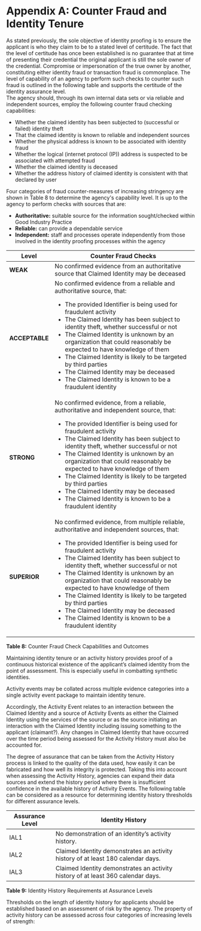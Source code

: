 # Appendix A: Counter Fraud and Identity Tenure

As stated previously, the sole objective of identity proofing is to ensure the applicant is who they claim to be to a stated level of certitude.  The fact that the level of certitude has once been established is no guarantee that at time of presenting their credential the original applicant is still the sole owner of the credential.  Compromise or impersonation of the true owner by another, constituting either identity fraud or transaction fraud is commonplace.  The level of capability of an agency to perform such checks to counter such fraud is outlined in the following table and supports the certitude of the identity assurance level.   
The agency should, through its own internal data sets or via reliable and independent sources, employ the following counter fraud checking capabilities:

-	Whether the claimed identity has been subjected to (successful or failed) identity theft
-	That the claimed identity is known to reliable and independent sources
-	Whether the physical address is known to be associated with identity fraud 
-	Whether the logical (internet protocol (IP)) address is suspected to be associated with attempted fraud
-	Whether the claimed identity is deceased
-	Whether the address history of claimed identity is consistent with that declared by user

Four categories of fraud counter-measures of increasing stringency are shown in Table 8 to determine the agency's capability level. It is up to the agency to perform checks with sources that are:

- **Authoritative:** suitable source for the information sought/checked within Good Industry Practice
- **Reliable:** can provide a dependable service
- **Independent:** staff and processes operate independently from those involved in the identity proofing processes within the agency


| **Level** | **Counter Fraud Checks** |
| --- | --- |
| **WEAK** | No confirmed evidence from an authoritative source that Claimed Identity may be deceased |
| **ACCEPTABLE** | No confirmed evidence from a reliable and authoritative source, that:<br/><ul><li>The provided Identifier is being used for fraudulent activity</li><li>The Claimed Identity has been subject to identity theft, whether successful or not</li><li>The Claimed Identity is unknown by an organization that could reasonably be expected to have knowledge of them</li><li>The Claimed Identity is likely to be targeted by third parties</li><li>The Claimed Identity may be deceased</li><li>The Claimed Identity is known to be a fraudulent identity</li></ul> |
| **STRONG** | No confirmed evidence, from a reliable, authoritative and independent source, that:<br/><ul><li>The provided Identifier is being used for fraudulent activity</li><li>The Claimed Identity has been subject to identity theft, whether successful or not</li><li>The Claimed Identity is unknown by an organization that could reasonably be expected to have knowledge of them</li><li>The Claimed Identity is likely to be targeted by third parties</li><li>The Claimed Identity may be deceased</li><li>The Claimed Identity is known to be a fraudulent identity</li></ul> |
| **SUPERIOR** | No confirmed evidence, from multiple reliable, authoritative and independent sources, that:<br/><ul><li>The provided Identifier is being used for fraudulent activity</li><li>The Claimed Identity has been subject to identity theft, whether successful or not</li><li>The Claimed Identity is unknown by an organization that could reasonably be expected to have knowledge of them</li><li>The Claimed Identity is likely to be targeted by third parties</li><li>The Claimed Identity may be deceased</li><li>The Claimed Identity is known to be a fraudulent identity</li></ul> |

**Table 8:** Counter Fraud Check Capabilities and Outcomes

Maintaining identity tenure or an activity history provides proof of a continuous historical existence of the applicant’s claimed identity from the point of assessment. This is especially useful in combatting synthetic identities.

Activity events may be collated across multiple evidence categories into a single activity event package to maintain identity tenure.

Accordingly, the Activity Event relates to an interaction between the Claimed Identity and a source of Activity Events as either the Claimed Identity using the services of the source or as the source initiating an interaction with the Claimed Identity including issuing something to the applicant (claimant?). Any changes in Claimed Identity that have occurred over the time period being assessed for the Activity History must also be accounted for.

The degree of assurance that can be taken from the Activity History process is linked to the quality of the data used, how easily it can be fabricated and how well its integrity is protected. Taking this into account when assessing the Activity History, agencies can expand their data sources and extend the history period where there is insufficient confidence in the available history of Activity Events. The following table can be considered as a resource for determining identity history thresholds for different assurance levels.

| **Assurance Level** | **Identity History** |
| --- | --- |
| IAL1 | No demonstration of an identity’s activity history. |
| IAL2 | Claimed Identity demonstrates an activity history of at least 180 calendar days. |
| IAL3 | Claimed Identity demonstrates an activity history of at least 360 calendar days. |

**Table 9:** Identity History Requirements at Assurance Levels

Thresholds on the length of identity history for applicants should be established based on an assessment of risk by the agency. 
The property of activity history can be assessed across four categories of increasing levels of strength:
